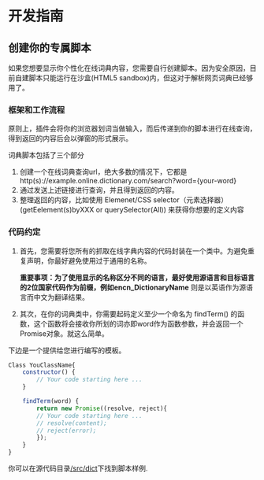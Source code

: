 # 开发指南

## 创建你的专属脚本

如果您想要显示你个性化在线词典内容，您需要自行创建脚本。因为安全原因，目前自建脚本只能运行在沙盒(HTML5 sandbox)内，但这对于解析网页词典已经够用了。

### 框架和工作流程

原则上，插件会将你的浏览器划词当做输入，而后传递到你的脚本进行在线查询，得到返回的内容后会以弹窗的形式展示。

词典脚本包括了三个部分

1. 创建一个在线词典查询url，绝大多数的情况下，它都是http(s)://example.online.dictionary.com/search?word={your-word}
2. 通过发送上述链接进行查询，并且得到返回的内容。
3. 整理返回的内容，比如使用 Elemenet/CSS selector（元素选择器） (getEelement(s)byXXX or querySelector(All)) 来获得你想要的定义内容

### 代码约定

1. 首先，您需要将您所有的抓取在线字典内容的代码封装在一个类中。为避免重复声明，你最好避免使用过于通用的名称。

    **重要事项：**为了使用显示的名称区分不同的语言，最好使用源语言和目标语言的2位国家代码作为前缀，例如**encn_DictionaryName** 则是以英语作为源语言而中文为翻译结果。

2. 其次，在你的词典类中，你需要起码定义至少一个命名为 findTerm() 的函数，这个函数将会接收你所划的词亦即word作为函数参数，并会返回一个Promise对象。就这么简单。

下边是一个提供给您进行编写的模板。

```javascript
Class YouClassName{
    constructor() {
        // Your code starting here ...
    }

    findTerm(word) {
        return new Promise((resolve, reject){
        // Your code starting here ...
        // resolve(content);
        // reject(error);
        });
    }
}
```

你可以在源代码目录[/src/dict](https://github.com/ninja33/ODH/tree/master/src/dict)下找到脚本样例.
